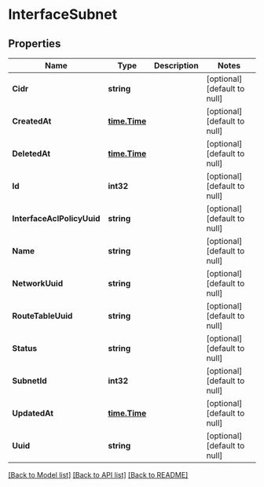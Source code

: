 # InterfaceSubnet

## Properties
Name | Type | Description | Notes
------------ | ------------- | ------------- | -------------
**Cidr** | **string** |  | [optional] [default to null]
**CreatedAt** | [**time.Time**](time.Time.md) |  | [optional] [default to null]
**DeletedAt** | [**time.Time**](time.Time.md) |  | [optional] [default to null]
**Id** | **int32** |  | [optional] [default to null]
**InterfaceAclPolicyUuid** | **string** |  | [optional] [default to null]
**Name** | **string** |  | [optional] [default to null]
**NetworkUuid** | **string** |  | [optional] [default to null]
**RouteTableUuid** | **string** |  | [optional] [default to null]
**Status** | **string** |  | [optional] [default to null]
**SubnetId** | **int32** |  | [optional] [default to null]
**UpdatedAt** | [**time.Time**](time.Time.md) |  | [optional] [default to null]
**Uuid** | **string** |  | [optional] [default to null]

[[Back to Model list]](../README.md#documentation-for-models) [[Back to API list]](../README.md#documentation-for-api-endpoints) [[Back to README]](../README.md)


